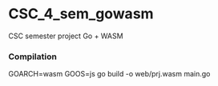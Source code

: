 # CSC_4_sem_gowasm
CSC semester project Go + WASM

### Compilation
GOARCH=wasm GOOS=js go build -o web/prj.wasm main.go